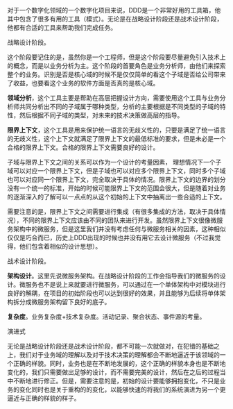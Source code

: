 对于一个数字化领域的一个数字化项目来说，DDD是一个非常好用的工具箱，他其中包含了很多有用的工具（模式）。无论是在战略设计阶段还是战术设计阶段，他都有合适的工具来帮助我们完成任务。

战略设计阶段。

这个阶段要记住的是，虽然你是一个工程师，但是这个阶段要尽量避免引入技术上的概念，而是以业务分析为主。这个阶段的首要角色是业务分析师，由他们来探索整个的业务。识别是否是核心域的时候不是仅仅简单的看这个子域是否给公司带来了收益，也要看这个业务的软件方面是否真的是核心域。

**领域分析**，这个工具主要是帮助在高层把握设计方向，需要使用这个工具与业务分析师共同分析出不同的子域属于哪种类型，分析的主要根据是不同类型的子域的特性，然后根据不同子域的类型，对未来的技术决策做高层的指导。



**限界上下文**，这个工具是用来保护统一语言的无歧义性的，只要是满足了统一语言的无歧义性，这个上下文就满足了限界上下文的最低标准的要求，但是未必是一个合格的限界上下文。合格的限界上下文需要良好的设计。

子域与限界上下文之间的关系可以作为一个设计的考量因素， 理想情况下一个子域可以对应一个限界上下文，但是子域也可以对应多个限界上下文，同时多个子域也可以对应同一个限界上下文，完全取决于具体的情况。限界上下文的边界的划分没有一个统一的标准，开始的时候可能限界上下文的范围会很大，但是随着对业务的逐渐深入的了解可以一点点的从这个初始的上下文中抽离出一些合适的上下文。

需要注意的是，限界上下文之间需要进行集成（有很多集成的方法，取决于具体情况），不同的限界上下文应该由不同的团队来进行开发。虽然限界上下文很像微服务架构中的微服务，但是这里我们并没有考虑任何与微服务相关的因素，这种相似仅仅是巧合而已，历史上DDD出现的时候也并没有用它去设计微服务（不过我觉得，他们包含着相似的设计思想）。



战术设计阶段。

**架构设计**。这里先说微服务架构。在战略设计阶段的工作会指导我们的微服务的设计。微服务也不是说上来就要进行微服务，可以通过在一个单体架构中对模块进行良好的解耦，在项目的初始阶段也可以达到很好的效果，并且能够为后续将单体架构拆分成微服务架构留下良好的底子。

**复杂度**。业务复杂度+技术复杂度。活动记录、聚合状态、事件源的考量。









演进式

无论是战略设计阶段还是战术设计阶段，都不可能一次就做对，在犯错的基础之上，我们对于业务域的理解以及对于技术决策的理解都会不断地逼近于该领域的一个正确的样貌。同时，业务也是在不断地发展的，这个正确的样貌本身也是不断地变化的，我们只需要做出足够的设计，而不需要完美的设计，然后在之后的过程当中不断地进行修正。但是，需要注意的是，初始的设计要能够拥抱变化，不只是业务的变化同时也是关于重构的的变化，以能够快速的将我们的系统演进为另一个更逼近与正确的样貌的样子。